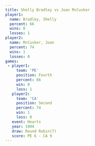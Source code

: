 ```yaml
---
title: Shelly Bradley vs Joan McCusker
player1:               
  name: Bradley, Shelly
  percent: 66          
  wins: 0              
  losses: 1            
player2:               
  name: McCusker, Joan 
  percent: 74          
  wins: 1              
  losses: 0            
games:
 - player1:          
     team: 'PE'      
     position: Fourth
     percent: 66     
     win: 0          
     loss: 1         
   player2:          
     team: 'CA'      
     position: Second
     percent: 74     
     win: 1          
     loss: 0         
   event: Hearts       
   year: 1994          
   draw: Round Robin(7)
   score: PE 6 - CA 9  
---
```

